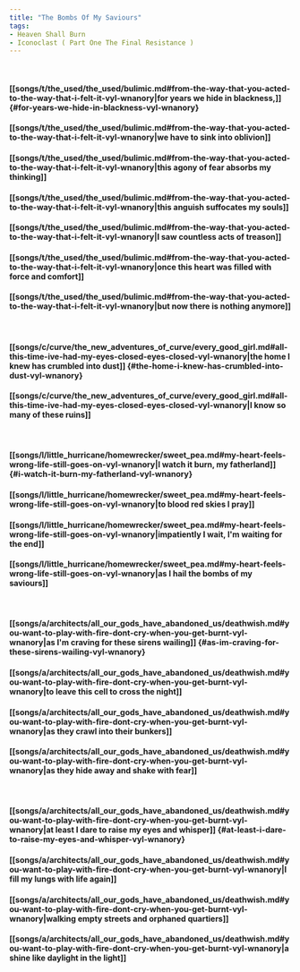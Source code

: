 ```yaml
---
title: "The Bombs Of My Saviours"
tags:
- Heaven Shall Burn
- Iconoclast ( Part One The Final Resistance )
---
```

&nbsp;
#### [[songs/t/the_used/the_used/bulimic.md#from-the-way-that-you-acted-to-the-way-that-i-felt-it-vyl-wnanory|for years we hide in blackness,]] {#for-years-we-hide-in-blackness-vyl-wnanory}
#### [[songs/t/the_used/the_used/bulimic.md#from-the-way-that-you-acted-to-the-way-that-i-felt-it-vyl-wnanory|we have to sink into oblivion]]
#### [[songs/t/the_used/the_used/bulimic.md#from-the-way-that-you-acted-to-the-way-that-i-felt-it-vyl-wnanory|this agony of fear absorbs my thinking]]
#### [[songs/t/the_used/the_used/bulimic.md#from-the-way-that-you-acted-to-the-way-that-i-felt-it-vyl-wnanory|this anguish suffocates my souls]]
#### [[songs/t/the_used/the_used/bulimic.md#from-the-way-that-you-acted-to-the-way-that-i-felt-it-vyl-wnanory|I saw countless acts of treason]]
#### [[songs/t/the_used/the_used/bulimic.md#from-the-way-that-you-acted-to-the-way-that-i-felt-it-vyl-wnanory|once this heart was filled with force and comfort]]
#### [[songs/t/the_used/the_used/bulimic.md#from-the-way-that-you-acted-to-the-way-that-i-felt-it-vyl-wnanory|but now there is nothing anymore]]
&nbsp;
#### [[songs/c/curve/the_new_adventures_of_curve/every_good_girl.md#all-this-time-ive-had-my-eyes-closed-eyes-closed-vyl-wnanory|the home I knew has crumbled into dust]] {#the-home-i-knew-has-crumbled-into-dust-vyl-wnanory}
#### [[songs/c/curve/the_new_adventures_of_curve/every_good_girl.md#all-this-time-ive-had-my-eyes-closed-eyes-closed-vyl-wnanory|I know so many of these ruins]]
&nbsp;
#### [[songs/l/little_hurricane/homewrecker/sweet_pea.md#my-heart-feels-wrong-life-still-goes-on-vyl-wnanory|I watch it burn, my fatherland]] {#i-watch-it-burn-my-fatherland-vyl-wnanory}
#### [[songs/l/little_hurricane/homewrecker/sweet_pea.md#my-heart-feels-wrong-life-still-goes-on-vyl-wnanory|to blood red skies I pray]]
#### [[songs/l/little_hurricane/homewrecker/sweet_pea.md#my-heart-feels-wrong-life-still-goes-on-vyl-wnanory|impatiently I wait, I'm waiting for the end]]
#### [[songs/l/little_hurricane/homewrecker/sweet_pea.md#my-heart-feels-wrong-life-still-goes-on-vyl-wnanory|as I hail the bombs of my saviours]]
&nbsp;
#### [[songs/a/architects/all_our_gods_have_abandoned_us/deathwish.md#you-want-to-play-with-fire-dont-cry-when-you-get-burnt-vyl-wnanory|as I'm craving for these sirens wailing]] {#as-im-craving-for-these-sirens-wailing-vyl-wnanory}
#### [[songs/a/architects/all_our_gods_have_abandoned_us/deathwish.md#you-want-to-play-with-fire-dont-cry-when-you-get-burnt-vyl-wnanory|to leave this cell to cross the night]]
#### [[songs/a/architects/all_our_gods_have_abandoned_us/deathwish.md#you-want-to-play-with-fire-dont-cry-when-you-get-burnt-vyl-wnanory|as they crawl into their bunkers]]
#### [[songs/a/architects/all_our_gods_have_abandoned_us/deathwish.md#you-want-to-play-with-fire-dont-cry-when-you-get-burnt-vyl-wnanory|as they hide away and shake with fear]]
&nbsp;
#### [[songs/a/architects/all_our_gods_have_abandoned_us/deathwish.md#you-want-to-play-with-fire-dont-cry-when-you-get-burnt-vyl-wnanory|at least I dare to raise my eyes and whisper]] {#at-least-i-dare-to-raise-my-eyes-and-whisper-vyl-wnanory}
#### [[songs/a/architects/all_our_gods_have_abandoned_us/deathwish.md#you-want-to-play-with-fire-dont-cry-when-you-get-burnt-vyl-wnanory|I fill my lungs with life again]]
#### [[songs/a/architects/all_our_gods_have_abandoned_us/deathwish.md#you-want-to-play-with-fire-dont-cry-when-you-get-burnt-vyl-wnanory|walking empty streets and orphaned quartiers]]
#### [[songs/a/architects/all_our_gods_have_abandoned_us/deathwish.md#you-want-to-play-with-fire-dont-cry-when-you-get-burnt-vyl-wnanory|a shine like daylight in the light]]
